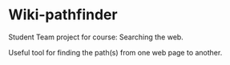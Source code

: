 # Wiki-pathfinder

Student Team project for course: Searching the web.

Useful tool for finding the path(s) from one web page to another.
